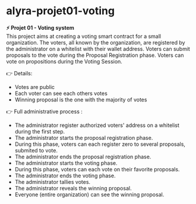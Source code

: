 # alyra-projet01-voting

**⚡️ Projet 01 - Voting system** <br />
This project aims at creating a voting smart contract for a small organization. The voters, all known by the organization, are registered by the administrator on a whitelist with their wallet address. Voters can submit proposals to the vote during the Proposal Registration phase. Voters can vote on propositions during the Voting Session.

👉 Details:
- Votes are public
- Each voter can see each others votes
- Winning proposal is the one with the majority of votes
    
👉 Full administrative process :
- The administrator register authorized voters' address on a whitelist during the first step.
- The administrator starts the proposal registration phase.
- During this phase, voters can each register zero to several proposals, submited to vote.
- The administrator ends the proposal registration phase.
- The administrator starts the voting phase.
- During this phase, voters can each vote on their favorite proposals.
- The administrator ends the voting phase.
- The administrator tallies votes.
- The administrator reveals the winning proposal.
- Everyone (entire organization) can see the winning proposal.